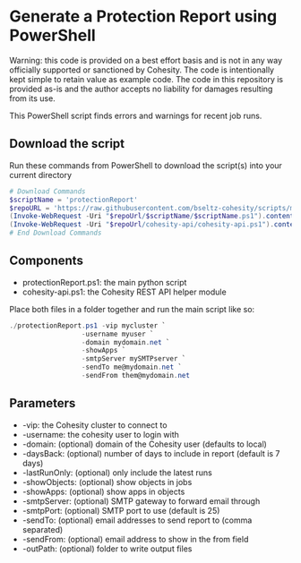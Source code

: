 # Generate a Protection Report using PowerShell

Warning: this code is provided on a best effort basis and is not in any way officially supported or sanctioned by Cohesity. The code is intentionally kept simple to retain value as example code. The code in this repository is provided as-is and the author accepts no liability for damages resulting from its use.

This PowerShell script finds errors and warnings for recent job runs.

## Download the script

Run these commands from PowerShell to download the script(s) into your current directory

```powershell
# Download Commands
$scriptName = 'protectionReport'
$repoURL = 'https://raw.githubusercontent.com/bseltz-cohesity/scripts/master/powershell'
(Invoke-WebRequest -Uri "$repoUrl/$scriptName/$scriptName.ps1").content | Out-File "$scriptName.ps1"; (Get-Content "$scriptName.ps1") | Set-Content "$scriptName.ps1"
(Invoke-WebRequest -Uri "$repoUrl/cohesity-api/cohesity-api.ps1").content | Out-File cohesity-api.ps1; (Get-Content cohesity-api.ps1) | Set-Content cohesity-api.ps1
# End Download Commands
```

## Components

* protectionReport.ps1: the main python script
* cohesity-api.ps1: the Cohesity REST API helper module

Place both files in a folder together and run the main script like so:

```powershell
./protectionReport.ps1 -vip mycluster `
                  -username myuser `
                  -domain mydomain.net `
                  -showApps `
                  -smtpServer mySMTPserver `
                  -sendTo me@mydomain.net `
                  -sendFrom them@mydomain.net
```

## Parameters

* -vip: the Cohesity cluster to connect to
* -username: the cohesity user to login with
* -domain: (optional) domain of the Cohesity user (defaults to local)
* -daysBack: (optional) number of days to include in report (default is 7 days)
* -lastRunOnly: (optional) only include the latest runs
* -showObjects: (optional) show objects in jobs
* -showApps: (optional) show apps in objects
* -smtpServer: (optional) SMTP gateway to forward email through
* -smtpPort: (optional) SMTP port to use (default is 25)
* -sendTo: (optional) email addresses to send report to (comma separated)
* -sendFrom: (optional) email address to show in the from field
* -outPath: (optional) folder to write output files
